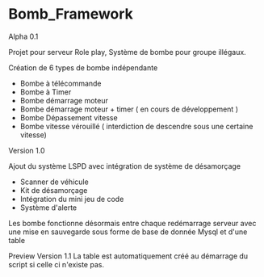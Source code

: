 # Bomb_Framework

Alpha 0.1

Projet pour serveur Role play, Système de bombe pour groupe illégaux.

Création de 6 types de bombe indépendante

- Bombe à télécommande
- Bombe à Timer
- Bombe démarrage moteur
- Bombe démarrage moteur + timer ( en cours de développement )
- Bombe Dépassement vitesse
- Bombe vitesse vérouillé ( interdiction de descendre sous une certaine vitesse)


Version 1.0 

Ajout du système LSPD avec intégration de système de désamorçage

- Scanner de véhicule
- Kit de désamorçage
- Intégration du mini jeu de code 
- Système d'alerte

Les bombe fonctionne désormais entre chaque redémarrage serveur avec une mise en sauvegarde sous forme de base de donnée Mysql et d'une table 


Preview Version 1.1 
La table est automatiquement créé au démarrage du script si celle ci n'existe pas.